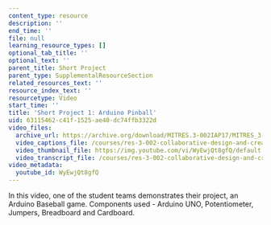 ```yaml
---
content_type: resource
description: ''
end_time: ''
file: null
learning_resource_types: []
optional_tab_title: ''
optional_text: ''
parent_title: Short Project
parent_type: SupplementalResourceSection
related_resources_text: ''
resource_index_text: ''
resourcetype: Video
start_time: ''
title: 'Short Project 1: Arduino Pinball'
uid: 63115462-c41f-1525-ae40-dc74ffb3322d
video_files:
  archive_url: https://archive.org/download/MITRES.3-002IAP17/MITRES_3-002IAP17_Short_Project_1_300k.mp4
  video_captions_file: /courses/res-3-002-collaborative-design-and-creative-expression-with-arduino-microcontrollers-january-iap-2017/b744a40da092520d8003b446dd21591c_WyEwjQt8gfQ.vtt
  video_thumbnail_file: https://img.youtube.com/vi/WyEwjQt8gfQ/default.jpg
  video_transcript_file: /courses/res-3-002-collaborative-design-and-creative-expression-with-arduino-microcontrollers-january-iap-2017/1add885cb6c7c0dc1910ef139acd3e1a_WyEwjQt8gfQ.pdf
video_metadata:
  youtube_id: WyEwjQt8gfQ
---
```


In this video, one of the student teams demonstrates their project, an Arduino Baseball game. Components used - Arduino UNO, Potentiometer, Jumpers, Breadboard and Cardboard.